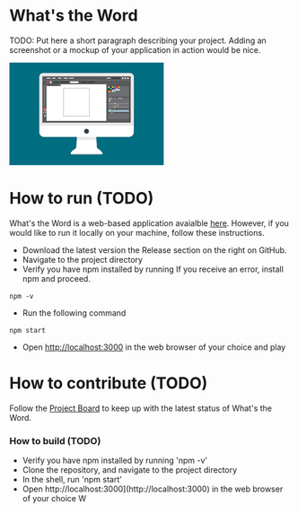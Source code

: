 # What's the Word
TODO: Put here a short paragraph describing your project. 
Adding an screenshot or a mockup of your application in action would be nice.  

![This is a screenshot.](public/images.png)
# How to run (TODO)
What's the Word is a web-based application avaialble [here](http://cis-linux2.temple.edu:8080/SP22_3308_tuh15728/WhatsTheWord/index.html). However, if you would like to run it locally on your machine, follow these instructions.
- Download the latest version the Release section on the right on GitHub.  
- Navigate to the project directory
- Verify you have npm installed by running If you receive an error, install npm and proceed.
```
npm -v
```
- Run the following command
```
npm start
```
- Open [http://localhost:3000](http://localhost:3000) in the web browser of your choice and play

# How to contribute (TODO)
Follow the [Project Board](http://github.com/orgs/cis3296f22/projects/111) to keep up with the latest status of What's the Word.

### How to build (TODO)
- Verify you have npm installed by running 'npm -v'
- Clone the repository, and navigate to the project directory
- In the shell, run 'npm start'
- Open http://localhost:3000](http://localhost:3000) in the web browser of your choice
W
